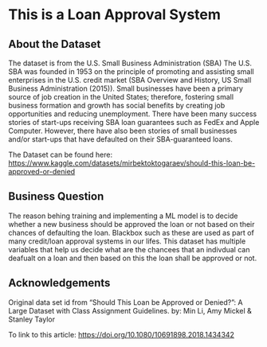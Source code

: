 # This is a Loan Approval System 

## About the Dataset

The dataset is from the U.S. Small Business Administration (SBA)
The U.S. SBA was founded in 1953 on the principle of promoting and assisting small enterprises in the U.S. credit market (SBA Overview and History, US Small Business Administration (2015)). 
Small businesses have been a primary source of job creation in the United States; therefore, fostering small business formation and growth has social benefits by creating job opportunities and reducing unemployment.
There have been many success stories of start-ups receiving SBA loan guarantees such as FedEx and Apple Computer. However, there have also been stories of small businesses and/or start-ups that have defaulted on their SBA-guaranteed loans.

The Dataset can be found here: https://www.kaggle.com/datasets/mirbektoktogaraev/should-this-loan-be-approved-or-denied

## Business Question

The reason behing training and implementing a ML model is to decide whether a new business should be approved the loan or not based on their chances of defaulting the loan.
Blackbox such as these are used as part of many credit/loan approval systems in our lifes. 
This dataset has multiple variables that help us decide what are the chancees that an indivdual can deafualt on a loan and then based on this the loan shall be approved or not.


## Acknowledgements
Original data set id from “Should This Loan be Approved or Denied?”: A Large Dataset with Class Assignment Guidelines.
by: Min Li, Amy Mickel & Stanley Taylor

To link to this article: https://doi.org/10.1080/10691898.2018.1434342
